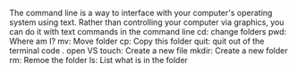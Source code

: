 The command line is a way to interface with your computer's operating system using text. Rather than controlling your computer via graphics, you can do it with text commands in the command line
cd: change folders
pwd: Where am I?
mv: Move folder
cp: Copy this folder
quit: quit out of the terminal
code . open VS
touch: Create a new file
mkdir: Create a new folder
rm: Remoe the folder
ls: List what is in the folder
